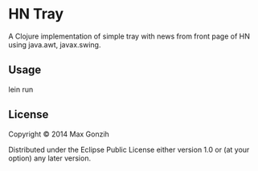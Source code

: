 # HN Tray

A Clojure implementation of simple tray with news from front page of HN using java.awt, javax.swing.

## Usage

lein run

## License

Copyright © 2014 Max Gonzih <gonzih at gmail dot com>

Distributed under the Eclipse Public License either version 1.0 or (at
your option) any later version.
